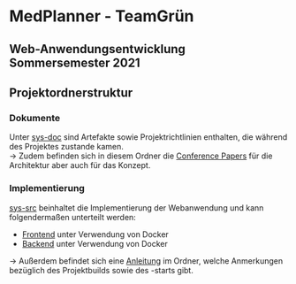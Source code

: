 # MedPlanner - TeamGrün

## Web-Anwendungsentwicklung Sommersemester 2021
## Projektordnerstruktur
### Dokumente
Unter [sys-doc](./sys-doc) sind Artefakte sowie Projektrichtlinien enthalten, die während des Projektes zustande kamen. <br>
&rightarrow; Zudem befinden sich in diesem Ordner die [Conference Papers](sys-doc/documents/LaTeX/) für die Architektur aber auch für das Konzept.

### Implementierung
[sys-src](./sys-src) beinhaltet die Implementierung der Webanwendung und kann folgendermaßen unterteilt werden:
* [Frontend](./sys-src/ngMedPlanner/) unter Verwendung von Docker
* [Backend](./sys-src/djangoMedPlanner/) unter Verwendung von Docker

&rightarrow; Außerdem befindet sich eine [Anleitung](./sys-src/README.md) im Ordner, welche Anmerkungen bezüglich des Projektbuilds sowie des -starts gibt.